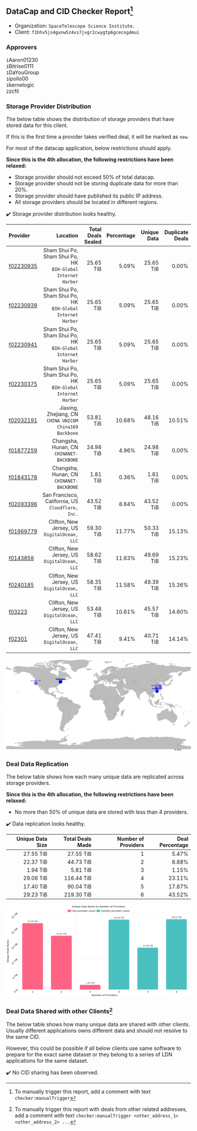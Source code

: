 ## DataCap and CID Checker Report[^1]
 - Organization: `SpaceTelescope Science Institute.`
 - Client: `f1hhv5js4gxnw5z4vs7jvgr2cwygtp6gcecog4mui`
### Approvers
`1`Aaron01230<br/>`1`Bitrise0111<br/>`1`DaYouGroup<br/>`1`ipollo00<br/>`1`kernelogic<br/>`2`zcfil

### Storage Provider Distribution
The below table shows the distribution of storage providers that have stored data for this client.

If this is the first time a provider takes verified deal, it will be marked as `new`.

For most of the datacap application, below restrictions should apply.

**Since this is the 4th allocation, the following restrictions have been relaxed:**
 - Storage provider should not exceed 50% of total datacap.
 - Storage provider should not be storing duplicate data for more than 20%.
 - Storage provider should have published its public IP address.
 - All storage providers should be located in different regions.

✔️ Storage provider distribution looks healthy.

| Provider                                              |                                                        Location | Total Deals Sealed | Percentage | Unique Data | Duplicate Deals |
| :---------------------------------------------------- | --------------------------------------------------------------: | -----------------: | ---------: | ----------: | --------------: |
| [f02230935](https://filfox.info/en/address/f02230935) | Sham Shui Po, Sham Shui Po, HK<br/>`BIH-Global Internet Harbor` |          25.65 TiB |      5.09% |   25.65 TiB |           0.00% |
| [f02230939](https://filfox.info/en/address/f02230939) | Sham Shui Po, Sham Shui Po, HK<br/>`BIH-Global Internet Harbor` |          25.65 TiB |      5.09% |   25.65 TiB |           0.00% |
| [f02230941](https://filfox.info/en/address/f02230941) | Sham Shui Po, Sham Shui Po, HK<br/>`BIH-Global Internet Harbor` |          25.65 TiB |      5.09% |   25.65 TiB |           0.00% |
| [f02230375](https://filfox.info/en/address/f02230375) | Sham Shui Po, Sham Shui Po, HK<br/>`BIH-Global Internet Harbor` |          25.65 TiB |      5.09% |   25.65 TiB |           0.00% |
| [f02032191](https://filfox.info/en/address/f02032191) |      Jiaxing, Zhejiang, CN<br/>`CHINA UNICOM China169 Backbone` |          53.81 TiB |     10.68% |   48.16 TiB |          10.51% |
| [f01877259](https://filfox.info/en/address/f01877259) |                     Changsha, Hunan, CN<br/>`CHINANET-BACKBONE` |          24.98 TiB |      4.96% |   24.98 TiB |           0.00% |
| [f01843178](https://filfox.info/en/address/f01843178) |                     Changsha, Hunan, CN<br/>`CHINANET-BACKBONE` |           1.81 TiB |      0.36% |    1.81 TiB |           0.00% |
| [f02093396](https://filfox.info/en/address/f02093396) |            San Francisco, California, US<br/>`Cloudflare, Inc.` |          43.52 TiB |      8.64% |   43.52 TiB |           0.00% |
| [f01969779](https://filfox.info/en/address/f01969779) |                 Clifton, New Jersey, US<br/>`DigitalOcean, LLC` |          59.30 TiB |     11.77% |   50.33 TiB |          15.13% |
| [f0143858](https://filfox.info/en/address/f0143858)   |                 Clifton, New Jersey, US<br/>`DigitalOcean, LLC` |          58.62 TiB |     11.63% |   49.69 TiB |          15.23% |
| [f0240185](https://filfox.info/en/address/f0240185)   |                 Clifton, New Jersey, US<br/>`DigitalOcean, LLC` |          58.35 TiB |     11.58% |   49.39 TiB |          15.36% |
| [f03223](https://filfox.info/en/address/f03223)       |                 Clifton, New Jersey, US<br/>`DigitalOcean, LLC` |          53.48 TiB |     10.61% |   45.57 TiB |          14.80% |
| [f02301](https://filfox.info/en/address/f02301)       |                 Clifton, New Jersey, US<br/>`DigitalOcean, LLC` |          47.41 TiB |      9.41% |   40.71 TiB |          14.14% |

<img src="https://raw.githubusercontent.com/data-preservation-programs/filplus-checker-assets/main/filecoin-project/filecoin-plus-large-datasets/issues/2054/1691780169134.png"/>

### Deal Data Replication
The below table shows how each many unique data are replicated across storage providers.


**Since this is the 4th allocation, the following restrictions have been relaxed:**
- No more than 50% of unique data are stored with less than 4 providers.

✔️ Data replication looks healthy.

| Unique Data Size | Total Deals Made | Number of Providers | Deal Percentage |
| ---------------: | ---------------: | ------------------: | --------------: |
|        27.55 TiB |        27.55 TiB |                   1 |           5.47% |
|        22.37 TiB |        44.73 TiB |                   2 |           8.88% |
|         1.94 TiB |         5.81 TiB |                   3 |           1.15% |
|        29.06 TiB |       116.44 TiB |                   4 |          23.11% |
|        17.40 TiB |        90.04 TiB |                   5 |          17.87% |
|        29.23 TiB |       219.30 TiB |                   6 |          43.52% |

<img src="https://raw.githubusercontent.com/data-preservation-programs/filplus-checker-assets/main/filecoin-project/filecoin-plus-large-datasets/issues/2054/1691780169809.png"/>

### Deal Data Shared with other Clients[^3]
The below table shows how many unique data are shared with other clients.
Usually different applications owns different data and should not resolve to the same CID.

However, this could be possible if all below clients use same software to prepare for the exact same dataset or they belong to a series of LDN applications for the same dataset.

✔️ No CID sharing has been observed.

[^1]: To manually trigger this report, add a comment with text `checker:manualTrigger`

[^2]: Deals from those addresses are combined into this report as they are specified with `checker:manualTrigger`

[^3]: To manually trigger this report with deals from other related addresses, add a comment with text `checker:manualTrigger <other_address_1> <other_address_2> ...`

